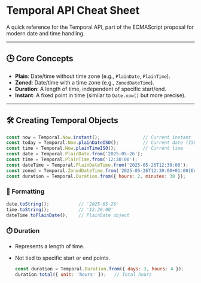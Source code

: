 # Temporal API Cheat Sheet

A quick reference for the Temporal API, part of the ECMAScript proposal for modern date and time handling.

---

## 🕒 Core Concepts

- **Plain**: Date/time without time zone (e.g., `PlainDate`, `PlainTime`).
- **Zoned**: Date/time with a time zone (e.g., `ZonedDateTime`).
- **Duration**: A length of time, independent of specific start/end.
- **Instant**: A fixed point in time (similar to `Date.now()` but more precise).

---

## 🛠️ Creating Temporal Objects

```javascript
const now = Temporal.Now.instant();                // Current instant
const today = Temporal.Now.plainDateISO();         // Current date (ISO calendar)
const time = Temporal.Now.plainTimeISO();          // Current time
const date = Temporal.PlainDate.from('2025-05-26');
const time = Temporal.PlainTime.from('12:30:00');
const dateTime = Temporal.PlainDateTime.from('2025-05-26T12:30:00');
const zoned = Temporal.ZonedDateTime.from('2025-05-26T12:30:00+01:00[Europe/London]');
const duration = Temporal.Duration.from({ hours: 2, minutes: 30 });
```

### 🔄 Formatting
```javascript
date.toString();           // '2025-05-26'
time.toString();           // '12:30:00'
dateTime.toPlainDate();    // PlainDate object
```


### ⏱️ Duration
- Represents a length of time.
- Not tied to specific start or end points.

  ```javascript
  const duration = Temporal.Duration.from({ days: 3, hours: 4 });
  duration.total({ unit: 'hours' });   // Total hours
  ```

  
